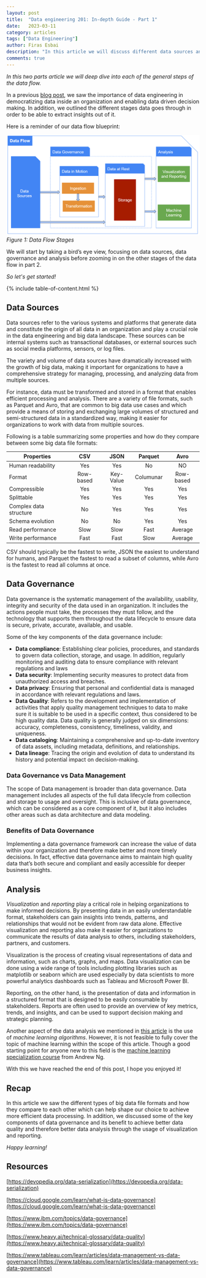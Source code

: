 ```yaml
---
layout: post
title:  "Data engineering 201: In-depth Guide - Part 1"
date:   2023-03-11
category: articles
tags: ["Data Engineering"]
author: Firas Esbai
description: "In this article we will discuss different data sources and big data file formats as well as data governance, its benefits and differences from data management"
comments: true
---
```


*In this two parts article we will deep dive into each of the general steps of the data flow.* 

In a previous [blog post](https://www.firasesbai.com/articles/2023/03/01/data-engineering-101.html), we saw the importance of data engineering in democratizing data inside an organization and enabling data driven decision making. 
In addition, we outlined the different stages data goes through in order to be able to extract insights out of it. 

Here is a reminder of our data flow blueprint: 

![image](/assets/images/articles/10_data_flow.png)
<br />*Figure 1: Data Flow Stages* 

We will start by taking a bird’s eye view, focusing on data sources, data governance and analysis before zooming in on the other stages of the data flow in part 2.  

*So let's get started!* 

{% include table-of-content.html %}

## Data Sources ##

Data sources refer to the various systems and platforms that generate data and constitute the origin of all data in an organization and play a crucial role in the data engineering and big data landscape. 
These sources can be internal systems such as transactional databases, or external sources such as social media platforms, sensors, or log files.

The variety and volume of data sources have dramatically increased with the growth of big data, making it important for organizations to have a comprehensive strategy for managing, processing, and analyzing data from multiple sources.

For instance, data must be transformed and stored in a format that enables efficient processing and analysis. 
There are a variety of file formats, such as Parquet and Avro, that are common to big data use cases and which provide a means of storing and exchanging large volumes of structured and semi-structured data in a standardized way, making it easier for organizations to work with data from multiple sources.  

Following is a table summarizing some properties and how do they compare between some big data file formats:  

| Properties              | CSV        | JSON        |Parquet      |Avro        |
| ----------------------- |:----------:|:-----------:|:-----------:|:----------:|
| Human readability       | Yes        | Yes         | No          | NO         |
| Format                  | Row-based  | Key-Value   | Columunar   | Row-based  |
| Compressible            | Yes        | Yes         | Yes         | Yes        |
| Splittable              | Yes        | Yes         | Yes         | Yes        |
| Complex data structure  | No         | Yes         | Yes         | Yes        |
| Schema evolution        | No         | No          | Yes         | Yes        |
| Read performance        | Slow       | Slow        | Fast        | Average    |
| Write performance       | Fast       | Fast        | Slow        | Average    |

CSV should typically be the fastest to write, JSON the easiest to understand for humans, and Parquet the fastest to read a subset of columns, while Avro is the fastest to read all columns at once. 

## Data Governance ##

Data governance is the systematic management of the availability, usability, integrity and security of the data used in an organization. 
It includes the actions people must take, the processes they must follow, and the technology that supports them throughout the data lifecycle to ensure data is secure, private, accurate, available, and usable.

Some of the key components of the data governance include:

- **Data compliance**: Establishing clear policies, procedures, and standards to govern data collection, storage, and usage. In addition, regularly monitoring and auditing data to ensure compliance with relevant regulations and laws
- **Data security**: Implementing security measures to protect data from unauthorized access and breaches.
- **Data privacy**: Ensuring that personal and confidential data is managed in accordance with relevant regulations and laws.
- **Data Quality**: Refers to the development and implementation of activities that apply quality management techniques to data to make sure it is suitable to be used in a specific context, thus considered to be high quality data. Data quality is generally judged on six dimensions: accuracy, completeness, consistency, timeliness, validity, and uniqueness. 
- **Data cataloging**: Maintaining a comprehensive and up-to-date inventory of data assets, including metadata, definitions, and relationships.
- **Data lineage**: Tracing the origin and evolution of data to understand its history and potential impact on decision-making.

### Data Governance vs Data Management ###

The scope of Data management is broader than data governance. 
Data management includes all aspects of the full data lifecycle from collection and storage to usage and oversight. 
This is inclusive of data governance, which can be considered as a core component of it, but it also includes other areas such as data architecture and data modeling. 

### Benefits of Data Governance ###

Implementing a data governance framework can increase the value of data within your organization and therefore make better and more timely decisions. 
In fact, effective data governance aims to maintain high quality data that’s both secure and compliant and easily accessible for deeper business insights. 

## Analysis ##

*Visualization* and *reporting* play a critical role in helping organizations to make informed decisions. 
By presenting data in an easily understandable format, stakeholders can gain insights into trends, patterns, and relationships that would not be evident from raw data alone. 
Effective visualization and reporting also make it easier for organizations to communicate the results of data analysis to others, including stakeholders, partners, and customers.

Visualization is the process of creating visual representations of data and information, such as charts, graphs, and maps. 
Data visualization can be done using a wide range of tools including plotting libraries such as matplotlib or seaborn which are used especially by data scientists to more powerful analytics dashboards such as Tableau and Microsoft Power BI. 

Reporting, on the other hand, is the presentation of data and information in a structured format that is designed to be easily consumable by stakeholders. 
Reports are often used to provide an overview of key metrics, trends, and insights, and can be used to support decision making and strategic planning.

Another aspect of the data analysis we mentioned in [this article](https://www.firasesbai.com/articles/2023/03/01/data-engineering-101.html) is the use of *machine learning algorithms*. 
However, it is not feasible to fully cover the topic of machine learning within the scope of this article. 
Though a good starting point for anyone new to this field is the [machine learning specialization course](https://www.deeplearning.ai/courses/machine-learning-specialization/) from Andrew Ng.

With this we have reached the end of this post, I hope you enjoyed it!

## Recap ## 

In this article we saw the different types of big data file formats and how they compare to each other which can help shape our choice to achieve more efficient data processing. 
In addition, we discussed some of the key components of data governance and its benefit to achieve better data quality and therefore better data analysis through the usage of visualization and reporting.  

*Happy learning!*

## Resources ##

[https://devopedia.org/data-serialization](https://devopedia.org/data-serialization)

[https://cloud.google.com/learn/what-is-data-governance](https://cloud.google.com/learn/what-is-data-governance)

[https://www.ibm.com/topics/data-governance](https://www.ibm.com/topics/data-governance)

[https://www.heavy.ai/technical-glossary/data-quality](https://www.heavy.ai/technical-glossary/data-quality)

[https://www.tableau.com/learn/articles/data-management-vs-data-governance](https://www.tableau.com/learn/articles/data-management-vs-data-governance)
